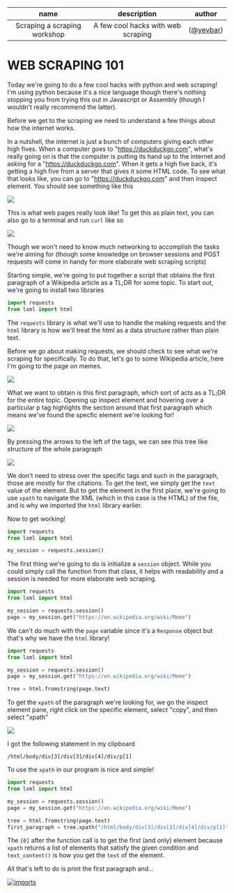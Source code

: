 | name | description | author |
| :----: | :-----------: | :------: |
| Scraping a scraping workshop | A few cool hacks with web scraping | ([@yevbar](https://github.com/yevbar)) |

# WEB SCRAPING 101

Today we're going to do a few cool hacks with python and web scraping! I'm using python because it's a nice language though there's nothing stopping you from trying this out in Javascript or Assembly (though I wouldn't really recommend the latter).

Before we get to the scraping we need to understand a few things about how the internet works.

In a nutshell, the internet is just a bunch of computers giving each other high fives. When a computer goes to "https://duckduckgo.com", what's really going on is that the computer is putting its hand up to the internet and asking for a "https://duckduckgo.com". When it gets a high five back, it's getting a high five from a server that gives it some HTML code. To see what that looks like, you can go to "https://duckduckgo.com" and then inspect element. You should see something like this

![](images/inspect_element.png)

This is what web pages really look like! To get this as plain text, you can also go to a terminal and run `curl` like so

![](images/curl.png)

Though we won't need to know much networking to accomplish the tasks we're aiming for (though some knowledge on browser sessions and POST requests will come in handy for more elaborate web scraping scripts)

Starting simple, we're going to put together a script that obtains the first paragraph of a Wikipedia article as a TL;DR for some topic. To start out, we're going to install two libraries

```python
import requests
from lxml import html
```

The `requests` library is what we'll use to handle the making requests and the `html` library is how we'll treat the html as a data structure rather than plain text.

Before we go about making requests, we should check to see what we're scraping for specifically. To do that, let's go to some Wikipedia article, here I'm going to the page on memes.

![](images/wikipedia.png)

What we want to obtain is this first paragraph, which sort of acts as a TL;DR for the entire topic. Opening up inspect element and hovering over a particular p tag highlights the section around that first paragraph which means we've found the specfic element we're looking for!

![](images/p_tag.png)

By pressing the arrows to the left of the tags, we can see this tree like structure of the whole paragraph

![](images/tree_like.png)

We don't need to stress over the specific tags and such in the paragraph, those are mostly for the citations. To get the text, we simply get the `text` value of the element. But to get the element in the first place, we're going to use `xpath` to navigate the XML (which in this case is the HTML) of the file, and is why we imported the `html` library earlier.

Now to get working!

```python
import requests
from lxml import html

my_session = requests.session()
```

The first thing we're going to do is initialize a `session` object. While you could simply call the function from that class, it helps with readability and a session is needed for more elaborate web scraping.

```python
import requests
from lxml import html

my_session = requests.session()
page = my_session.get("https://en.wikipedia.org/wiki/Meme")
```

We can't do much with the `page` variable since it's a `Response` object but that's why we have the `html` library!

```python
import requests
from lxml import html

my_session = requests.session()
page = my_session.get("https://en.wikipedia.org/wiki/Meme")

tree = html.fromstring(page.text)
```
To get the `xpath` of the paragraph we're looking for, we go the inspect element pane, right click on the specific element, select "copy", and then select "xpath"

![](images/copy_xpath.png)

I got the following statement in my clipboard

```
/html/body/div[3]/div[3]/div[4]/div/p[1]
```

To use the `xpath` in our program is nice and simple!

```python
import requests
from lxml import html

my_session = requests.session()
page = my_session.get("https://en.wikipedia.org/wiki/Meme")

tree = html.fromstring(page.text)
first_paragraph = tree.xpath("/html/body/div[3]/div[3]/div[4]/div/p[1]")[0].text_content()
```

The `[0]` after the function call is to get the first (and only) element because `xpath` returns a list of elements that satisfy the given condition and `text_content()` is how you get the `text` of the element.

All that's left to do is print the first paragraph and...

[![imports](images/final_wiki.png)](https://repl.it/@yevbar/Web-Scraping-Complete)
